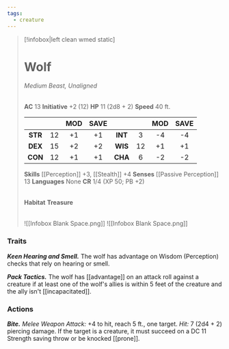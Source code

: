 ```yaml
---
tags:
  - creature
---
```


> [!infobox|left clean wmed static]
> # Wolf
>
> *Medium Beast, Unaligned*
>
> | |
> | - |
>
> **AC** 13
> **Initiative** +2 (12)
> **HP** 11 (2d8 + 2)
> **Speed** 40 ft.
>
> | | | MOD | SAVE | | | MOD | SAVE |
> | :-: | :-: | :-: | :-: | :-: | :-: | :-: | :-: |
> | **STR** | 12 | +1 | +1 | **INT** | 3 | -4 | -4 |
> | **DEX** | 15 | +2 | +2 | **WIS** | 12 | +1 | +1 |
> | **CON** | 12 | +1 | +1 | **CHA** | 6 | -2 | -2 |
>
> **Skills** [[Perception]] +3, [[Stealth]] +4
> **Senses** [[Passive Perception]] 13
> **Languages** None
> **CR** 1/4 (XP 50; PB +2)
>
> | |
> | - |
>
> **Habitat**
> **Treasure**
>
> | |
> | - |
> ![[Infobox Blank Space.png]]
> ![[Infobox Blank Space.png]]

### Traits

***Keen Hearing and Smell.*** The wolf has advantage on Wisdom (Perception) checks that rely on hearing or smell.

***Pack Tactics.*** The wolf has [[advantage]] on an attack roll against a creature if at least one of the wolf's allies is within 5 feet of the creature and the ally isn't [[incapacitated]].

### Actions

***Bite.*** *Melee Weapon Attack:* +4 to hit, reach 5 ft., one target. *Hit:* 7 (2d4 + 2) piercing damage. If the target is a creature, it must succeed on a DC 11 Strength saving throw or be knocked [[prone]].
